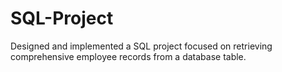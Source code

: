 # SQL-Project
Designed and implemented a SQL project focused on retrieving comprehensive employee records from a database table.
